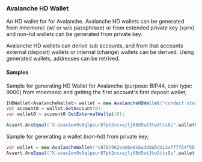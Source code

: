 ### Avalanche HD Wallet

An HD wallet for for Avalanche. 
Avalanche HD wallets can be generated from mnemonic (w/ or w/o passphrase) or from extended private key (xprv) and non-hd wallets can be generated from private key.  

Avalanche HD wallets can derive sub accounts, and from that accounts external (deposit) wallets or internal (change) wallets can be derived. Using generated wallets, addresses can be retrived.

#### Samples  
Sample for generating HD Wallet for Avalanche (purpose: BIP44, coin type: 9000) from mnemonic and getting the first account's first deposit wallet;  
```csharp
IHDWallet<AvalancheWallet> wallet = new AvalancheHDWallet("conduct stadium ask orange vast impose depend assume income sail chunk tomorrow life grape dutch", "");
var account0 = wallet.GetAccount(0);
var wallet0 = account0.GetExternalWallet(0);

Assert.AreEqual("X-avax1wn9s0qlpeur87pk2ccxajlj68d5wt3tw3tts8z",wallet0.GetAddress(Networks.Mainnet, Chain.X));
```  

Sample for generating a wallet (non-hd) from private key;  
```csharp
var wallet = new AvalancheWallet("c878c962bdebe816addda5dd12aff7f54f5bf1173c32e91dcb4441980ecd3123");
Assert.AreEqual("X-avax1wn9s0qlpeur87pk2ccxajlj68d5wt3tw3tts8z",wallet.GetAddress(Networks.Mainnet, Chain.X) );
```